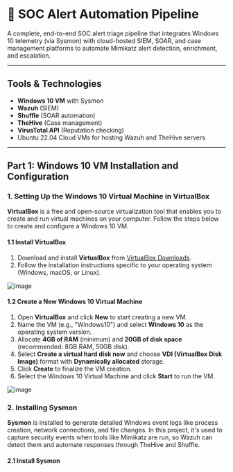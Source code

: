 # 🚨 SOC Alert Automation Pipeline

A complete, end-to-end SOC alert triage pipeline that integrates Windows 10 telemetry (via Sysmon) with cloud-hosted SIEM, SOAR, and case management platforms to automate Mimikatz alert detection, enrichment, and escalation.

---

## Tools & Technologies

- **Windows 10 VM** with Sysmon
- **Wazuh** (SIEM)
- **Shuffle** (SOAR automation)
- **TheHive** (Case management)
- **VirusTotal API** (Reputation checking)
- Ubuntu 22.04 Cloud VMs for hosting Wazuh and TheHive servers

---

## Part 1: Windows 10 VM Installation and Configuration

### 1. Setting Up the Windows 10 Virtual Machine in VirtualBox

**VirtualBox** is a free and open-source virtualization tool that enables you to create and run virtual machines on your computer. Follow the steps below to create and configure a Windows 10 VM.

#### 1.1 Install VirtualBox
1. Download and install **VirtualBox** from [VirtualBox Downloads](https://www.virtualbox.org/wiki/Downloads).
2. Follow the installation instructions specific to your operating system (Windows, macOS, or Linux).
   
![image](https://github.com/user-attachments/assets/2d9c2ff8-adab-4eb7-892b-7e5dea98cf99)

#### 1.2 Create a New Windows 10 Virtual Machine
1. Open **VirtualBox** and click **New** to start creating a new VM.
2. Name the VM (e.g., "Windows10") and select **Windows 10** as the operating system version.
3. Allocate **4GB of RAM** (minimum) and **20GB of disk space** (recommended: 8GB RAM, 50GB disk).
4. Select **Create a virtual hard disk now** and choose **VDI (VirtualBox Disk Image)** format with **Dynamically allocated** storage.
5. Click **Create** to finalize the VM creation.
6. Select the Windows 10 Virtual Machine and click **Start** to run the VM.

![image](https://github.com/user-attachments/assets/506d1411-27de-4d89-bfc7-c055f131641e)

### 2. Installing Sysmon

**Sysmon** is installed to generate detailed Windows event logs like process creation, network connections, and file changes. In this project, it's used to capture security events when tools like Mimikatz are run, so Wazuh can detect them and automate responses through TheHive and Shuffle.

#### 2.1 Install Sysmon



